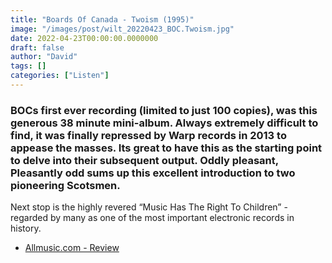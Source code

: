 ```yaml
---
title: "Boards Of Canada - Twoism (1995)"
image: "/images/post/wilt_20220423_BOC.Twoism.jpg"
date: 2022-04-23T00:00:00.0000000
draft: false
author: "David"
tags: []
categories: ["Listen"]
---
```

### BOCs first ever recording (limited to just 100 copies), was this generous 38 minute mini-album. Always extremely  difficult to find, it was finally repressed by Warp records in 2013 to appease the masses. Its great to have this as the starting point to delve into their subsequent output. Oddly pleasant, Pleasantly odd sums up this excellent introduction to two pioneering Scotsmen.

 Next stop is the highly revered “Music Has The Right To Children” - regarded by many as one of the most important electronic records in history. 

-  [Allmusic.com - Review](https://www.allmusic.com/album/twoism-mw0000229166)